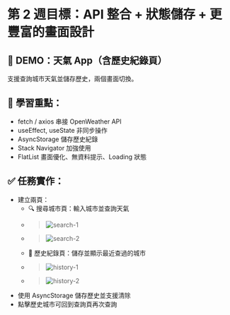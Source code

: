 # 第 2 週目標：API 整合 + 狀態儲存 + 更豐富的畫面設計
## 🎯 DEMO：天氣 App（含歷史紀錄頁）
支援查詢城市天氣並儲存歷史，兩個畫面切換。

## 📌 學習重點：
* fetch / axios 串接 OpenWeather API
* useEffect, useState 非同步操作
* AsyncStorage 儲存歷史紀錄
* Stack Navigator 加強使用
* FlatList 畫面優化、無資料提示、Loading 狀態

## ✅ 任務實作：
* 建立兩頁：
    * 🔍 搜尋城市頁：輸入城市並查詢天氣
    * > ![search-1](images/search1.png)
    * > ![search-2](images/search2.png)
    * 📜 歷史紀錄頁：儲存並顯示最近查過的城市
    * > ![history-1](images/history1.png)
    * > ![history-2](images/history2.png)
* 使用 AsyncStorage 儲存歷史並支援清除
* 點擊歷史城市可回到查詢頁再次查詢